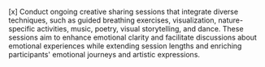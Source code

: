 [x] Conduct ongoing creative sharing sessions that integrate diverse techniques, such as guided breathing exercises, visualization, nature-specific activities, music, poetry, visual storytelling, and dance. These sessions aim to enhance emotional clarity and facilitate discussions about emotional experiences while extending session lengths and enriching participants' emotional journeys and artistic expressions.